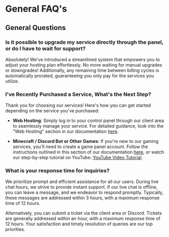 # General FAQ's

## General Questions

### Is it possible to upgrade my service directly through the panel, or do I have to wait for support?
Absolutely! We've introduced a streamlined system that empowers you to adjust your hosting plan effortlessly. No more waiting for manual upgrades or downgrades! Additionally, any remaining time between billing cycles is automatically prorated, guaranteeing you only pay for the services you utilize.

### I've Recently Purchased a Service, What's the Next Step?
Thank you for choosing our services! Here's how you can get started depending on the service you've purchased:
- **Web Hosting**: Simply log in to your control panel through our client area to seamlessly manage your service. For detailed guidance, look into the "Web Hosting" section in our documentation [here](/new-customers/webhosting/).

- **Minecraft / Discord Bot or Other Games**: If you're new to our gaming services, you'll need to create a game panel account. Follow the instructions outlined in this section of our documentation [here](link), or watch our step-by-step tutorial on YouTube: [YouTube Video Tutorial](https://www.youtube.com/watch?v=72MMz03NDww).

### What is your response time for inquiries?
We prioritize prompt and efficient assistance for all our users. During live chat hours, we strive to provide instant support. If our live chat is offline, you can leave a message, and we endeavor to respond promptly. Typically, these messages are addressed within 3 hours, with a maximum response time of 12 hours.

Alternatively, you can submit a ticket via the client area or Discord. Tickets are generally addressed within an hour, with a maximum response time of 12 hours. Your satisfaction and timely resolution of queries are our top priorities.